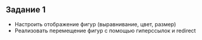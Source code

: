 ## Задание 1
* Настроить отображение фигур (выравнивание, цвет, размер)
* Реализовать перемещение фигур с помощью гиперссылок и redirect
